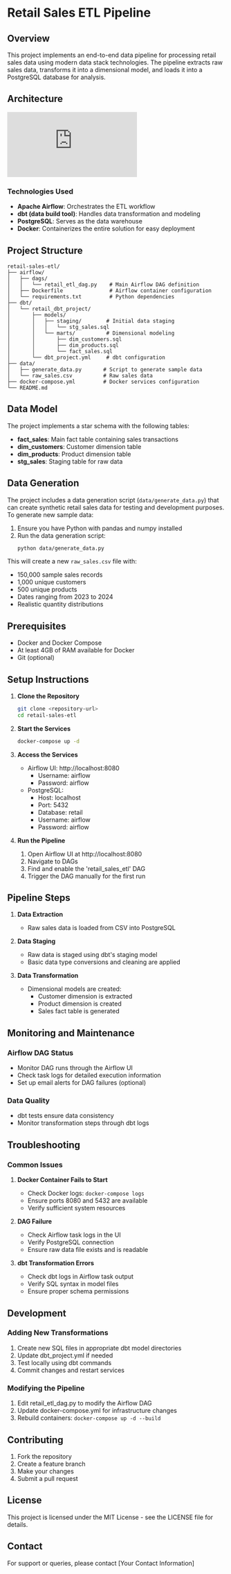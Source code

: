 # Retail Sales ETL Pipeline

## Overview
This project implements an end-to-end data pipeline for processing retail sales data using modern data stack technologies. The pipeline extracts raw sales data, transforms it into a dimensional model, and loads it into a PostgreSQL database for analysis.

## Architecture
![Architecture](https://github.com/Debyvypth1862/Data-Engineering-Projects/blob/main/retail-sales-etl/docs/architecture.md)

### Technologies Used
- **Apache Airflow**: Orchestrates the ETL workflow
- **dbt (data build tool)**: Handles data transformation and modeling
- **PostgreSQL**: Serves as the data warehouse
- **Docker**: Containerizes the entire solution for easy deployment

## Project Structure
```
retail-sales-etl/
├── airflow/
│   ├── dags/
│   │   └── retail_etl_dag.py    # Main Airflow DAG definition
│   ├── Dockerfile               # Airflow container configuration
│   └── requirements.txt         # Python dependencies
├── dbt/
│   └── retail_dbt_project/
│       ├── models/
│       │   ├── staging/        # Initial data staging
│       │   │   └── stg_sales.sql
│       │   └── marts/          # Dimensional modeling
│       │       ├── dim_customers.sql
│       │       ├── dim_products.sql
│       │       └── fact_sales.sql
│       └── dbt_project.yml     # dbt configuration
├── data/
│   ├── generate_data.py       # Script to generate sample data
│   └── raw_sales.csv          # Raw sales data
├── docker-compose.yml         # Docker services configuration
└── README.md
```

## Data Model
The project implements a star schema with the following tables:
- **fact_sales**: Main fact table containing sales transactions
- **dim_customers**: Customer dimension table
- **dim_products**: Product dimension table
- **stg_sales**: Staging table for raw data

## Data Generation
The project includes a data generation script (`data/generate_data.py`) that can create synthetic retail sales data for testing and development purposes. To generate new sample data:

1. Ensure you have Python with pandas and numpy installed
2. Run the data generation script:
   ```bash
   python data/generate_data.py
   ```
   
This will create a new `raw_sales.csv` file with:
- 150,000 sample sales records
- 1,000 unique customers
- 500 unique products
- Dates ranging from 2023 to 2024
- Realistic quantity distributions

## Prerequisites
- Docker and Docker Compose
- At least 4GB of RAM available for Docker
- Git (optional)

## Setup Instructions

1. **Clone the Repository**
   ```bash
   git clone <repository-url>
   cd retail-sales-etl
   ```

2. **Start the Services**
   ```bash
   docker-compose up -d
   ```

3. **Access the Services**
   - Airflow UI: http://localhost:8080
     - Username: airflow
     - Password: airflow
   - PostgreSQL:
     - Host: localhost
     - Port: 5432
     - Database: retail
     - Username: airflow
     - Password: airflow

4. **Run the Pipeline**
   1. Open Airflow UI at http://localhost:8080
   2. Navigate to DAGs
   3. Find and enable the 'retail_sales_etl' DAG
   4. Trigger the DAG manually for the first run

## Pipeline Steps
1. **Data Extraction**
   - Raw sales data is loaded from CSV into PostgreSQL

2. **Data Staging**
   - Raw data is staged using dbt's staging model
   - Basic data type conversions and cleaning are applied

3. **Data Transformation**
   - Dimensional models are created:
     - Customer dimension is extracted
     - Product dimension is created
     - Sales fact table is generated

## Monitoring and Maintenance

### Airflow DAG Status
- Monitor DAG runs through the Airflow UI
- Check task logs for detailed execution information
- Set up email alerts for DAG failures (optional)

### Data Quality
- dbt tests ensure data consistency
- Monitor transformation steps through dbt logs

## Troubleshooting

### Common Issues
1. **Docker Container Fails to Start**
   - Check Docker logs: `docker-compose logs`
   - Ensure ports 8080 and 5432 are available
   - Verify sufficient system resources

2. **DAG Failure**
   - Check Airflow task logs in the UI
   - Verify PostgreSQL connection
   - Ensure raw data file exists and is readable

3. **dbt Transformation Errors**
   - Check dbt logs in Airflow task output
   - Verify SQL syntax in model files
   - Ensure proper schema permissions

## Development

### Adding New Transformations
1. Create new SQL files in appropriate dbt model directories
2. Update dbt_project.yml if needed
3. Test locally using dbt commands
4. Commit changes and restart services

### Modifying the Pipeline
1. Edit retail_etl_dag.py to modify the Airflow DAG
2. Update docker-compose.yml for infrastructure changes
3. Rebuild containers: `docker-compose up -d --build`

## Contributing
1. Fork the repository
2. Create a feature branch
3. Make your changes
4. Submit a pull request

## License
This project is licensed under the MIT License - see the LICENSE file for details.

## Contact
For support or queries, please contact [Your Contact Information]